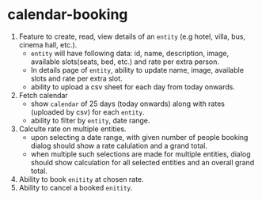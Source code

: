 # calendar-booking

1. Feature to create, read, view details of an `entity` (e.g hotel, villa, bus, cinema hall, etc.).
    - `entity` will have following data: id, name, description, image, available slots(seats, bed, etc.) and rate per extra person.
    - In details page of `entity`, ability to update name, image, available slots and rate per extra slot.
    - ability to upload a csv sheet for each day from today onwards.
2. Fetch calendar
    - show `calendar` of 25 days (today onwards) along with rates (uploaded by csv) for each `entity`.
    - ability to filter by `entity`, date range.
3. Calculte rate on multiple entities.
    - upon selecting a date range, with given number of people booking dialog should show a rate calulation and a grand total.
    - when multiple such selections are made for multiple entities, dialog should show calculation for all selected entities and an overall grand total.  
4. Ability to book `enitity` at chosen rate.
5. Ability to cancel a booked `enitity`.

